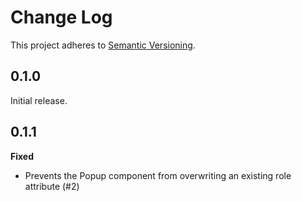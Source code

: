 # Change Log
This project adheres to [Semantic Versioning](http://semver.org/).

## 0.1.0

Initial release.

## 0.1.1

**Fixed**

- Prevents the Popup component from overwriting an existing role attribute (#2)
